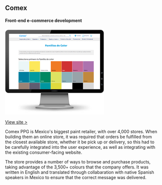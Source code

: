 ## Comex
#### Front-end e-commerce development 

<div class="snapshot">

![Comex](/assets/portfolio/comex.png)

<a href="https://tienda.comex.com.mx/familias-de-color" target="_blank">View site &gt;</a>

</div>

<div class="info">

Comex PPG is Mexico's biggest paint retailer, with over 4,000 stores. When building them an online store, it was required that orders be fulfilled from the closest available store, whether it be pick up or delivery, so this had to be carefully integrated into the user experience, as well as integrating with the existing consumer-facing website.

The store provides a number of ways to browse and purchase products, taking advantage of the 3,500+ colours that the company offers. It was written in English and translated through collabaration with native Spanish speakers in Mexico to ensure that the correct message was delivered.

</div>